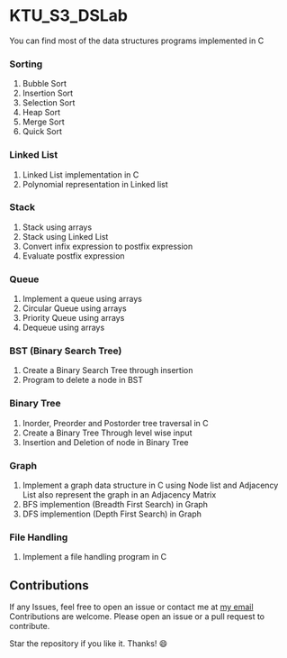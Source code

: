 # KTU_S3_DSLab
You can find most of the data structures programs implemented in C

### Sorting
1. Bubble Sort
2. Insertion Sort
3. Selection Sort
4. Heap Sort
5. Merge Sort
6. Quick Sort

### Linked List
1. Linked List implementation in C
2. Polynomial representation in Linked list

### Stack
1. Stack using arrays
2. Stack using Linked List
3. Convert infix expression to postfix expression
4. Evaluate postfix expression

### Queue
1. Implement a queue using arrays
2. Circular Queue using arrays
3. Priority Queue using arrays
4. Dequeue using arrays

### BST (Binary Search Tree)
1. Create a Binary Search Tree through insertion
2. Program to delete a node in BST
  
### Binary Tree
1. Inorder, Preorder and Postorder tree traversal in C
2. Create a Binary Tree Through level wise input
3. Insertion and Deletion of node in Binary Tree

### Graph
1. Implement a graph data structure in C using Node list and Adjacency List also represent the graph in an Adjacency Matrix
2. BFS implemention (Breadth First Search) in Graph
3. DFS implemention (Depth First Search) in Graph

### File Handling
1. Implement a file handling program in C








## Contributions
If any Issues, feel free to open an issue or contact me at [my email](mailto:ashiqar2002@gmail.com)
<br />Contributions are welcome. Please open an issue or a pull request to contribute.

Star the repository if you like it. Thanks! :smile:
